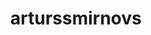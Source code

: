 ---
title: arturssmirnovs
github: https://github.com/arturssmirnovs
mode: light
transition: 1s
score: 67.8
archetype:
- Minimalistic
- Cool Banner
---